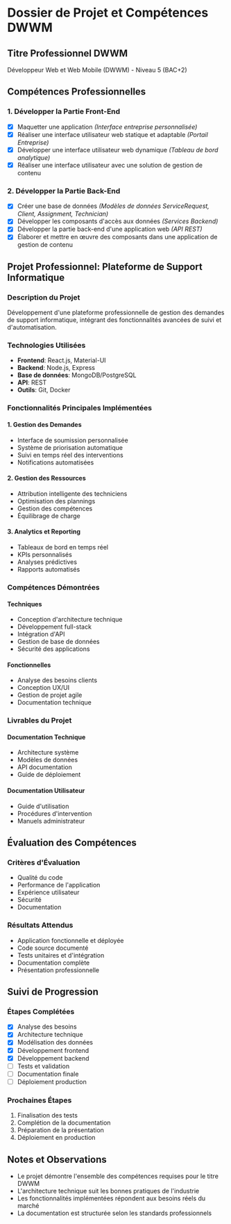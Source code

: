# Dossier de Projet et Compétences DWWM

## Titre Professionnel DWWM
Développeur Web et Web Mobile (DWWM) - Niveau 5 (BAC+2)

## Compétences Professionnelles

### 1. Développer la Partie Front-End
- [x] Maquetter une application *(Interface entreprise personnalisée)*
- [x] Réaliser une interface utilisateur web statique et adaptable *(Portail Entreprise)*
- [x] Développer une interface utilisateur web dynamique *(Tableau de bord analytique)*
- [x] Réaliser une interface utilisateur avec une solution de gestion de contenu

### 2. Développer la Partie Back-End
- [x] Créer une base de données *(Modèles de données ServiceRequest, Client, Assignment, Technician)*
- [x] Développer les composants d'accès aux données *(Services Backend)*
- [x] Développer la partie back-end d'une application web *(API REST)*
- [x] Élaborer et mettre en œuvre des composants dans une application de gestion de contenu

## Projet Professionnel: Plateforme de Support Informatique

### Description du Projet
Développement d'une plateforme professionnelle de gestion des demandes de support informatique, intégrant des fonctionnalités avancées de suivi et d'automatisation.

### Technologies Utilisées
- **Frontend**: React.js, Material-UI
- **Backend**: Node.js, Express
- **Base de données**: MongoDB/PostgreSQL
- **API**: REST
- **Outils**: Git, Docker

### Fonctionnalités Principales Implémentées

#### 1. Gestion des Demandes
- Interface de soumission personnalisée
- Système de priorisation automatique
- Suivi en temps réel des interventions
- Notifications automatisées

#### 2. Gestion des Ressources
- Attribution intelligente des techniciens
- Optimisation des plannings
- Gestion des compétences
- Équilibrage de charge

#### 3. Analytics et Reporting
- Tableaux de bord en temps réel
- KPIs personnalisés
- Analyses prédictives
- Rapports automatisés

### Compétences Démontrées

#### Techniques
- Conception d'architecture technique
- Développement full-stack
- Intégration d'API
- Gestion de base de données
- Sécurité des applications

#### Fonctionnelles
- Analyse des besoins clients
- Conception UX/UI
- Gestion de projet agile
- Documentation technique

### Livrables du Projet

#### Documentation Technique
- Architecture système
- Modèles de données
- API documentation
- Guide de déploiement

#### Documentation Utilisateur
- Guide d'utilisation
- Procédures d'intervention
- Manuels administrateur

## Évaluation des Compétences

### Critères d'Évaluation
- Qualité du code
- Performance de l'application
- Expérience utilisateur
- Sécurité
- Documentation

### Résultats Attendus
- Application fonctionnelle et déployée
- Code source documenté
- Tests unitaires et d'intégration
- Documentation complète
- Présentation professionnelle

## Suivi de Progression

### Étapes Complétées
- [x] Analyse des besoins
- [x] Architecture technique
- [x] Modélisation des données
- [x] Développement frontend
- [x] Développement backend
- [ ] Tests et validation
- [ ] Documentation finale
- [ ] Déploiement production

### Prochaines Étapes
1. Finalisation des tests
2. Complétion de la documentation
3. Préparation de la présentation
4. Déploiement en production

## Notes et Observations
- Le projet démontre l'ensemble des compétences requises pour le titre DWWM
- L'architecture technique suit les bonnes pratiques de l'industrie
- Les fonctionnalités implémentées répondent aux besoins réels du marché
- La documentation est structurée selon les standards professionnels